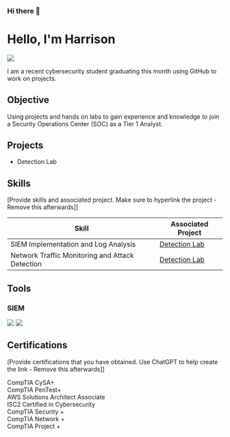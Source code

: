 ### Hi there 👋
# Hello, I'm Harrison
<a href="https://linkedin.com"><img src="https://img.shields.io/badge/-LinkedIn-0072b1?&style=for-the-badge&logo=linkedin&logoColor=white" /></a>

I am a recent cybersecurity student graduating this month using GitHub to work on projects. 

## Objective

Using projects and hands on labs to gain experience and knowledge to join a Security Operations Center (SOC) as a Tier 1 Analyst.

## Projects
- Detection Lab

## Skills
[Provide skills and associated project. Make sure to hyperlink the project - Remove this afterwards]]

| Skill                                         | Associated Project         |
|-----------------------------------------------|----------------------------|
| SIEM Implementation and Log Analysis          | <a href="https://google.com">Detection Lab</a>|
| Network Traffic Monitoring and Attack Detection | <a href="https://google.com">Detection Lab</a>|


## Tools



### SIEM
<div>
    <img src="https://img.shields.io/badge/-Microsoft_Sentinel-0078D4?&style=for-the-badge&logo=Microsoft&logoColor=white" />
    <img src="https://img.shields.io/badge/-Splunk-000000?&style=for-the-badge&logo=Splunk&logoColor=white" />
    
</div>

## Certifications
[Provide certifications that you have obtained. Use ChatGPT to help create the link - Remove this afterwards]]
<div>
CompTIA CySA+<br>
CompTIA PenTest+<br>
AWS Solutions Architect Associate<br>  
ISC2 Certified in Cybersecurity<br>  
CompTIA Security +<br>
CompTIA Network +<br>
CompTIA Project +<br>


</div>





